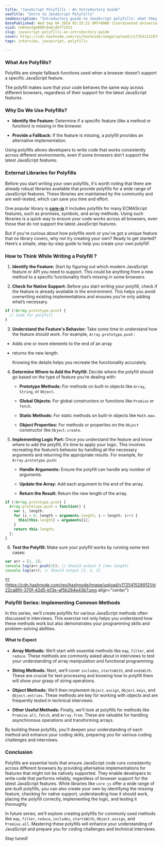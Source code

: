 ```yaml
---
title: "JavaScript Polyfills : An Introductory Guide"
seoTitle: "Intro to JavaScript Polyfills"
seoDescription: "Introductory guide to JavaScript polyfills: what they are, why they're used, and how to create your own. Enhance cross-browser consistency"
datePublished: Wed Sep 04 2024 05:15:23 GMT+0000 (Coordinated Universal Time)
cuid: cm0nen2gm000c0amjdkff1d21
slug: javascript-polyfills-an-introductory-guide
cover: https://cdn.hashnode.com/res/hashnode/image/upload/v1725412218794/77ecf020-264f-473c-a631-2fdcf0db11c5.png
tags: interview, javascript, polyfills

---
```


### What Are Polyfills?

Polyfills are simple fallback functions used when a browser doesn’t support a specific JavaScript feature.

The polyfill makes sure that your code behaves the same way across different browsers, regardless of their support for the latest JavaScript features.

### Why Do We Use Polyfills?

* **Identify the Feature:** Determine if a specific feature (like a method or function) is missing in the browser.
    
* **Provide a Fallback:** If the feature is missing, a polyfill provides an alternative implementation.
    

Using polyfills allows developers to write code that works consistently across different environments, even if some browsers don't support the latest JavaScript features.

### External Libraries for Polyfills

Before you start writing your own polyfills, it's worth noting that there are already robust libraries available that provide polyfills for a wide range of JavaScript features. These libraries are maintained by the community and are well-tested, which can save you time and effort.

One popular library is [**core-js**](https://github.com/zloirock/core-js) It includes polyfills for many ECMAScript features, such as promises, symbols, and array methods. Using such libraries is a quick way to ensure your code works across all browsers, even those that do not support the latest JavaScript features.

But if you're curious about how polyfills work or you've got a unique feature that no library covers, why not try creating your own? Ready to get started? Here’s a simple, step-by-step guide to help you create your own polyfill!

### How to Think While Writing a Polyfill ?

1. **Identify the Feature:** Start by figuring out which modern JavaScript feature or API you need to support. This could be anything from a new method to a specific functionality that’s missing in some browsers.
    
2. **Check for Native Support:** Before you start writing your polyfill, check if the feature is already available in the environment. This helps you avoid overwriting existing implementations and ensures you're only adding what’s necessary.
    

```javascript
if (!Array.prototype.push) {
  // Code for polyfill
}
```

3. **Understand the Feature's Behavior:** Take some time to understand how the feature should work. For example, `Array.prototype.push` :
    

* Adds one or more elements to the end of an array
    
* returns the new length.
    
    Knowing the details helps you recreate the functionality accurately.
    

4. **Determine Where to Add the Polyfill:** Decide where the polyfill should go based on the type of feature you’re dealing with:
    
    * **Prototype Methods:** For methods on built-in objects like `Array`, `String`, or `Object`.
        
    * **Global Objects:** For global constructors or functions like `Promise` or `fetch`.
        
    * **Static Methods:** For static methods on built-in objects like `Math.max`.
        
    * **Object Properties:** For methods or properties on the `Object` constructor like `Object.create`.
        
5. **Implementing Logic Part:** Once you understand the feature and know where to add the polyfill, it’s time to apply your logic. This involves recreating the feature’s behavior by handling all the necessary arguments and returning the appropriate results. For example, for `Array.prototype.push`:
    
    * **Handle Arguments:** Ensure the polyfill can handle any number of arguments.
        
    * **Update the Array:** Add each argument to the end of the array.
        
    * **Return the Result:** Return the new length of the array.
        

```javascript
if (!Array.prototype.push) {
  Array.prototype.push = function() {
    var i, length;
    for (i = 0, length = arguments.length; i < length; i++) {
      this[this.length] = arguments[i];
    }
    return this.length;
  };
}
```

6. **Test the Polyfill:** Make sure your polyfill works by running some test cases:
    

```javascript
var arr = [1, 2];
console.log(arr.push(3)); // Should output 3 (new length)
console.log(arr); // Should output [1, 2, 3]
```

![](https://cdn.hashnode.com/res/hashnode/image/upload/v1725415289121/d22ca8f0-370f-42d5-b13e-af5b264e43b7.png align="center")

### Polyfill Series: Implementing Common Methods

In this series, we’ll create polyfills for various JavaScript methods often discussed in interviews. This exercise not only helps you understand how these methods work but also demonstrates your programming skills and problem-solving abilities.

#### **What to Expect**

* **Array Methods:** We’ll start with essential methods like `map`, `filter`, and `reduce`. These methods are commonly asked about in interviews to test your understanding of array manipulation and functional programming.
    
* **String Methods:** Next, we’ll cover `includes`, `startsWith`, and `endsWith`. These are crucial for text processing and knowing how to polyfill them will show your grasp of string operations.
    
* **Object Methods:** We’ll then implement `Object.assign`, `Object.keys`, and `Object.entries`. These methods are key for working with objects and are frequently tested in technical interviews.
    
* **Other Useful Methods:** Finally, we’ll look at polyfills for methods like `Promise.all`, `fetch`, and `Array.from`. These are valuable for handling asynchronous operations and transforming arrays.
    

By building these polyfills, you'll deepen your understanding of each method and enhance your coding skills, preparing you for various coding challenges and interviews.

### Conclusion

Polyfills are essential tools that ensure JavaScript code runs consistently across different browsers by providing alternative implementations for features that might not be natively supported. They enable developers to write code that performs reliably, regardless of browser support for the latest JavaScript features. While libraries like `core-js` offer a wide range of pre-built polyfills, you can also create your own by identifying the missing feature, checking for native support, understanding how it should work, placing the polyfill correctly, implementing the logic, and testing it thoroughly.

In future series, we’ll explore creating polyfills for commonly used methods like `map`, `filter`, `reduce`, `includes`, `startsWith`, `Object.assign`, and `Promise.all`. Mastering these polyfills will enhance your understanding of JavaScript and prepare you for coding challenges and technical interviews.  
  
Stay tuned!